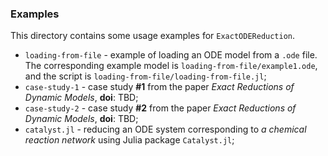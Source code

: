 ### Examples

This directory contains some usage examples for `ExactODEReduction`.

- `loading-from-file` - example of loading an ODE model from a `.ode` file. The corresponding example model is `loading-from-file/example1.ode`, and the script is `loading-from-file/loading-from-file.jl`;
- `case-study-1` - case study **#1** from the paper *Exact Reductions of Dynamic Models*, **doi**: TBD;
- `case-study-2` - case study **#2** from the paper *Exact Reductions of Dynamic Models*, **doi**: TBD;
- `catalyst.jl` - reducing an ODE system corresponding to *a chemical reaction network* using Julia package `Catalyst.jl`;
